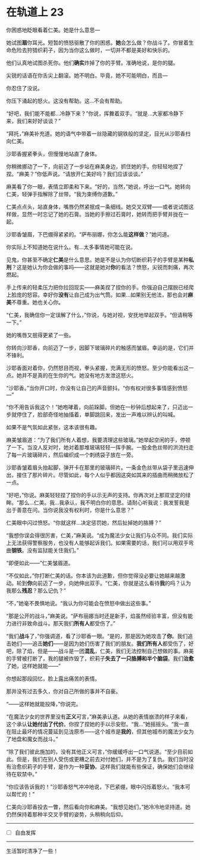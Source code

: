 # 在轨道上 23

你困惑地眨眼看着仁美。她是什么意思—

她试图**扇**你耳光。短暂的愤怒驱散了你的困惑。**她**会怎么做？你战斗了。你冒着生命危险去狩猎织莉子，因为当你这么做时，一切并不都是美好和快乐的。

他们认真地试图杀死你。他们**确实**炸掉了你的手臂。准确地说，是你的腿。

尖锐的话语在你舌尖上翻滚。她不明白。毕竟，她不可能明白，而且—

你忍住了没说。

你压下涌起的怒火。这没有帮助。这...不会有帮助。

“好吧，我们能不能都...冷静下来？”你说，挥舞着双手。“就是...大家都冷静下来，我们来好好谈谈？”

“拜托，”麻美补充道。她的语气中带着一丝隐藏的钢铁般的坚定，目光从沙耶香扫向仁美。

沙耶香握紧拳头，但慢慢地站直了身体。

你稍微挪动了一下，向前迈了一步站在麻美身边，抓住她的手。你轻轻地捏了捏。“麻美？”你低声说。“请放开仁美好吗？我们应该谈谈。”

麻美看了你一眼，表情立即柔和下来。“好的，当然，”她说，呼出一口气。她转向仁美，轻弹手指解除了丝带。“我为束缚你道歉。”

仁美点点头，站直身体，嘴唇仍然紧抿成一条细线。她交叉双臂——或者说试图这样做，显然一时忘记了她的石膏。当她的手擦过石膏时，她转而把手臂并拢在一起。

沙耶香皱眉，下巴绷得紧紧的。“萨布丽娜，你怎么能**这样做**？”她问道。

你实际上不知道她在说什么。有...太多事情她可能在说。

见鬼，你甚至不确定**仁美**是什么意思。她是不是认为你切断织莉子的手臂是某种**私刑**？这是她认为你会做的事吗——这就是她对**你**的看法？愤怒，尖锐而刺痛，再次燃起。

手上传来的轻柔压力把你拉回现实——麻美捏了捏你的手。你强迫自己摆脱已经爬上脸庞的怒容。幸好你**没有**让自己成为出气筒。如果...如果别无他法，那也会对**麻美**不尊重。她也关心你。

“仁美，我确信你一定误解了什么，”你说，与她对视，安抚地举起双手。“但请稍等一下。”

她的嘴唇又抿得更紧了一些。

你转向沙耶香，向前迈了一步，因脚下玻璃碎片的触感而皱眉。幸运的是，它们并不锋利。

沙耶香面对着你，仍然怒目而视，拳头紧握，充满无形的愤怒。至少你能看出这一点。她并不是真的在生你的气。她没有地方发泄这怒火。

“沙耶香。”当你开口时，你没有让自己的声音颤抖。“你有权对很多事情感到愤怒—”

“你不用告诉我这个！”她咆哮着，向前跺脚。但她在一秒钟后想起来了，只迈出一步就停住了，脸部奇怪地抽搐着，单脚跳回来，发出一声难以辨认的叫喊。

如果不是气氛如此紧张，这本该很有趣。

麻美皱眉道：“为了我们所有人着想，我要清理这些玻璃。”她举起空闲的手，停顿了一下。当没人反对时，她对着那堆玻璃轻轻一挥手腕。一股金色丝带的洪流扫走了每一片玻璃碎片，然后编织成一个刺绣袋子放在一旁。

沙耶香皱着眉头抬起脚，弹开卡在那里的玻璃碎片。一条金色丝带从袋子里迅速伸出，接住了那片碎片。尽管如此，每个人似乎都因这突如其来的插曲而稍微放松了一点。

“好吧，”你说。麻美轻轻捏了捏你的手以示无声的支持。你再次对上那双坚定的绿眸。“那么...仁美。我...我承认，我不明白你的意思。请耐心听我说：我发誓我是出于善意在问。当你说我没有权利时，你是什么意思？”

仁美眼中闪过愤怒。“你就这样...决定惩罚她，然后扯掉她的胳膊？”

“我想你误会得很厉害，仁美，”麻美说。“成为魔法少女让我们与众不同。我们实际上无法获得警察服务，也没有人能够起诉我们。如果需要的话，我们可以用双手弯曲**钢铁**。没有监狱能关住我们。”

“即便如此——”仁美皱眉道。

“不仅如此，”你打断仁美的话。你本该为此道歉，但你觉得没必要让她越来越激动。轮到**你**向前迈了一步，向她伸出双手。“仁美，你就是这么看待**我**的吗？认为我那么**残忍**？那么记仇？”

“不，”她毫不畏惧地说。“我认为你可能会在愤怒中做出这些事。”

“那是公开的战斗，”麻美说。“萨布丽娜当时还是新手，焰虽然经验丰富，但没有能力进行非致命战斗。那天我们**所有人**都受伤了。”

“我们**战斗**了，”你强调道，看了沙耶香一眼。“是的，那是因为她攻击了**你**。我们追击她们——追击**她们**——是因为她们伤害了我们的朋友。**我们所有人**都受伤了，好吧，除了焰，但是——战斗是一团**混乱**，仁美，我们无法控制自己想做的事。麻美的手臂被打断了，我的腿被炸毁了，织莉子**失去了一只胳膊和半个脑袋**。我们**治愈**了她，这样她就能——”

你想起那段回忆，脸上露出痛苦的表情。

那并没有过去多久，你对自己所做的事并不自豪。

“——这样她就能投降，”你说完。

“在魔法少女的世界里没有**正义**可言，”麻美承认道。从她的表情崩溃的样子来看，这个承认**让她付出了代价**。你捏了捏她的手以示安慰。“我...”她摇摇头。“我一直在阻止最坏的情况蔓延到见泷原市——这个城市是**我的**，但其他城市的魔法少女为了地盘和魔女而战斗。”

“除了我们彼此施加的，没有其他正义可言，”你缓缓呼出一口气说道。“至少目前如此。但是，我们在别人受伤或更糟之前去对付她们，并不是为了复仇。我们当时没有治愈织莉子的手臂，是作为一种**妥协**。这样我们就能有些保证，确保她们会继续待在软禁中。”

“你应该告诉我的！”沙耶香怒气冲冲地说，下巴紧绷，眼中闪烁着怒火。“我本可以帮忙的！”

仁美向沙耶香投去一瞥，然后看向你和麻美。“我想见她们，”她冷冷地坚持道。她仍然保持着那种半交叉手臂的姿势，头稍稍向后仰。

---

- [ ] 自由发挥

---

生活暂时清净了一些！
